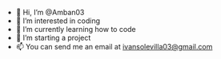 - 👋 Hi, I’m @Amban03
- 👀 I’m interested in coding
- 🌱 I’m currently learning how to code
- 💞️ I’m starting a project
- 📫 You can send me an email at ivansolevilla03@gmail.com

<!---
Amban03/Amban03 is a ✨ special ✨ repository because its `README.md` (this file) appears on your GitHub profile.
You can click the Preview link to take a look at your changes.
--->
